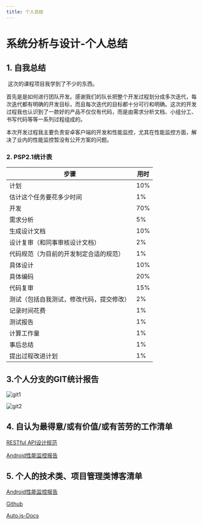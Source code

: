```yaml
---
title: 个人总结
---
```


# 系统分析与设计-个人总结

## 1. 自我总结

​	这次的课程项目我学到了不少的东西。

​	首先是是如何进行团队开发。感谢我们的队长把整个开发过程划分成多次迭代，每次迭代都有明确的开发目标，而且每次迭代的目标都十分可行和明确。这次的开发过程我也认识到了一款好的产品不仅仅有代码，而是由需求分析文档、小组分工、书写代码等等一系列过程组成的。

​	本次开发过程我主要负责安卓客户端的开发和性能监控，尤其在性能监控方面，解决了业内的性能监控暂没有公开方案的问题。

### 2. PSP2.1统计表

| 步骤                                     | 用时 |
| ---------------------------------------- | ---- |
| 计划                                     | 10%  |
| 估计这个任务要花多少时间                 | 1%   |
| 开发                                     | 70%  |
| 需求分析                                 | 5%   |
| 生成设计文档                             | 10%  |
| 设计复审（和同事审核设计文档）           | 2%   |
| 代码规范（为目前的开发制定合适的规范）   | 1%   |
| 具体设计                                 | 10%  |
| 具体编码                                 | 20%  |
| 代码复审                                 | 15%  |
| 测试（包括自我测试，修改代码，提交修改） | 2%   |
| 记录时间花费                             | 1%   |
| 测试报告                                 | 1%   |
| 计算工作量                               | 1%   |
| 事后总结                                 | 1%   |
| 提出过程改进计划                         | 1%   |

## 3.个人分支的GIT统计报告

![git1](https://i.autojs.org/pictures/git1.png)

![git2](https://i.autojs.org/pictures/git2.png)


## 4. 自认为最得意/或有价值/或有苦劳的工作清单


[RESTful API设计规范](https://github.com/team-work-GuangZhou/Guangzhou/blob/master/documents/restful_api_guide.md)

[Android性能监控报告](https://i.autojs.org/2018/07/10/Android%E8%AE%BE%E5%A4%87CPU%E4%B8%8E%E5%86%85%E5%AD%98%E7%9B%91%E6%8E%A7%E6%83%85%E5%86%B5%E7%9A%84%E6%8A%A5%E5%91%8A/)

## 5. 个人的技术类、项目管理类博客清单

[Android性能监控报告](https://i.autojs.org/2018/07/10/Android%E8%AE%BE%E5%A4%87CPU%E4%B8%8E%E5%86%85%E5%AD%98%E7%9B%91%E6%8E%A7%E6%83%85%E5%86%B5%E7%9A%84%E6%8A%A5%E5%91%8A/)

[Github](https://github.com/hyb1996)

[Auto.js-Docs](https://hyb1996.github.io/AutoJs-Docs/#/)